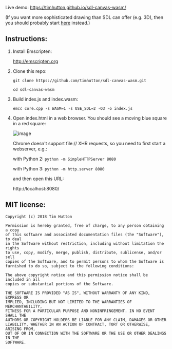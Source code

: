 Live demo: https://timhutton.github.io/sdl-canvas-wasm/

(If you want more sophisticated drawing than SDL can offer (e.g. 3D), then you should probably start [here](https://github.com/timhutton/opengl-canvas-wasm) instead.) 

Instructions:
-------------

1. Install Emscripten:

    http://emscripten.org

2. Clone this repo:

    ```git clone https://github.com/timhutton/sdl-canvas-wasm.git```
    
    ```cd sdl-canvas-wasm```
    
3. Build index.js and index.wasm:

    ```emcc core.cpp -s WASM=1 -s USE_SDL=2 -O3 -o index.js```

4. Open index.html in a web browser. You should see a moving blue square in a red square:

    ![image](https://user-images.githubusercontent.com/647092/34481732-a649fefa-efab-11e7-9fe3-aa0c9c870858.png)

    Chrome doesn't support file:// XHR requests, so you need to first start a webserver, e.g.:

    with Python 2: ```python -m SimpleHTTPServer 8080```
    
    with Python 3: ```python -m http.server 8080```

    and then open this URL:

    http://localhost:8080/
    
MIT license:
----------------

```
Copyright (c) 2018 Tim Hutton

Permission is hereby granted, free of charge, to any person obtaining a copy
of this software and associated documentation files (the "Software"), to deal
in the Software without restriction, including without limitation the rights
to use, copy, modify, merge, publish, distribute, sublicense, and/or sell
copies of the Software, and to permit persons to whom the Software is
furnished to do so, subject to the following conditions:

The above copyright notice and this permission notice shall be included in all
copies or substantial portions of the Software.

THE SOFTWARE IS PROVIDED "AS IS", WITHOUT WARRANTY OF ANY KIND, EXPRESS OR
IMPLIED, INCLUDING BUT NOT LIMITED TO THE WARRANTIES OF MERCHANTABILITY,
FITNESS FOR A PARTICULAR PURPOSE AND NONINFRINGEMENT. IN NO EVENT SHALL THE
AUTHORS OR COPYRIGHT HOLDERS BE LIABLE FOR ANY CLAIM, DAMAGES OR OTHER
LIABILITY, WHETHER IN AN ACTION OF CONTRACT, TORT OR OTHERWISE, ARISING FROM,
OUT OF OR IN CONNECTION WITH THE SOFTWARE OR THE USE OR OTHER DEALINGS IN THE
SOFTWARE.
```
